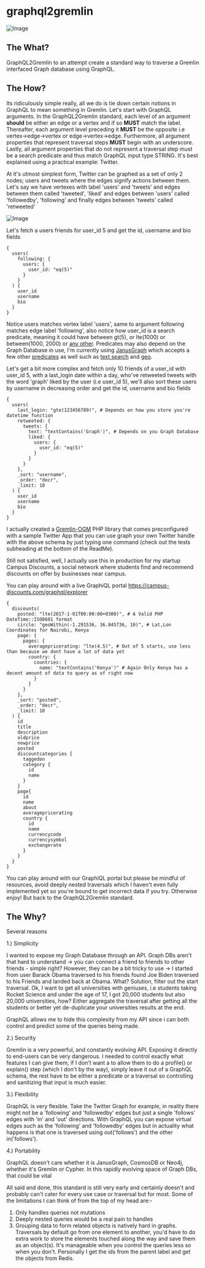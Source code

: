 # graphql2gremlin

![Image](graphql2gremlin.png?raw=true "graphql2gremlin")

## The What?

GraphQL2Gremlin to an attempt create a standard way to traverse a Gremlin interfaced Graph database using GraphQL.

## The How?

Its ridiculously simple really, all we do is tie down certain notions in GraphQL to mean something in Gremlin. Let's start with GraphQL arguments. In the GraphQL2Gremlin standard, each level of an argument **should** be either an edge or a vertex and if so **MUST** match the label. Thereafter, each argument level preceding it **MUST** be the opposite i.e vertex->edge->vertex or edge->vertex->edge. Furthermore, all argument properties that represent traversal steps **MUST** begin with an underscore. Lastly, all argument properties that do not represent a traversal step must be a search predicate and thus match GraphQL input type STRING. It's best explained using a practical example: Twitter.


At it's utmost simplest form, Twitter can be graphed as a set of only 2 nodes; users and tweets where the edges signify actions between them. Let's say we have vertexes with label 'users' and 'tweets' and edges between them called 'tweeted', 'liked' and edges between 'users' called 'followedby', 'following' and finally edges between 'tweets' called 'retweeted'

![Image](twittergraph.png?raw=true "simple twitter graph")

Let's fetch a users friends for user_id 5 and get the id, username and bio fields

````
{
  users(
    following: {
      users: {
        user_id: "eq(5)"
      }
    }
  ) {
    user_id
    username
    bio
  }
}
````

Notice users matches vertex label 'users', same to argument following matches edge label 'following', also notice how user_id is a search predicate, meaning it could have between gt(5), or lte(1000) or between(1000, 2000) or [any other](http://tinkerpop.apache.org/docs/current/reference/#a-note-on-predicates). Predicates may also depend on the Graph Database in use, I'm currently using [JanusGraph](https://github.com/JanusGraph/janusgraph) which accepts a few other [predicates](http://docs.janusgraph.org/latest/search-predicates.html) as well such as [text search](http://docs.janusgraph.org/latest/search-predicates.html#_text_predicate) and [geo](http://docs.janusgraph.org/latest/search-predicates.html#_geo_predicate).

Let's get a bit more complex and fetch only 10 friends of a user_id with user_id 5, with a last_login date within a day, who've retweeted tweets with the word 'graph' liked by the user (i.e user_id 5), we'll also sort these users by username in decreasing order and get the id, username and bio fields

````
{
  users(
    last_login: "gte(123456789)", # Depends on how you store you're datetime function
    retweeted: {
      tweets: {
        text: "textContains('Graph')", # Depends on you Graph Database
        liked: {
          users: {
            user_id: "eq(5)"
          }
        }
      }
    },
    _sort: "username",
    _order: "decr",
    _limit: 10
  ) {
    user_id
    username
    bio
  }
}
````

I actually created a [Gremlin-OGM](https://github.com/The-Don-Himself/gremlin-ogm) PHP library that comes preconfigured with a sample Twitter App that you can use graph your own Twitter handle with the above schema by just typing one command (check out the tests subheading at the bottom of the ReadMe).


Still not satisfied, well, I actually use this in production for my startup Campus Discounts, a social network where students find and recommend discounts on offer by businesses near campus.

You can play around with a live GraphiQL portal https://campus-discounts.com/graphql/explorer 

````
{
  discounts(
    posted: "lte(2017-1-01T00:00:00+0300)", # A Valid PHP DateTime::ISO8601 format
    circle: "geoWithin(-1.291536, 36.845736, 10)", # Lat,Lon Coordinates for Nairobi, Kenya
    page: {
      pages: {
        averagepricerating: "lte(4.5)", # Out of 5 starts, use less than because we dont have a lot of data yet
        country: {
          countries: {
            name: "textContains('Kenya')" # Again Only Kenya has a decent amount of data to query as of right now
          }
        }
      }
    },
    _sort: "posted",
    _order: "decr",
    _limit: 10
  ) {
    id
    title
    description
    oldprice
    newprice
    posted
    discountcategories {
      taggedon
      category {
        id
        name
      }
    }
    page{
      id
      name
      about
      averagepricerating
      country {
        id
        name
        currencycode
        currencysymbol
        exchangerate
      }
    }
  }
}
````

You can play around with our GraphiQL portal but please be mindful of resources, avoid deeply nested traversals which I haven't even fully implemented yet so you're bound to get incorrect data if you try. Otherwise enjoy! But back to the GraphQL2Gremlin standard.


## The Why?

Several reasons

1.) Simplicity

I wanted to expose my Graph Database through an API. Graph DBs aren't that hard to understand -> you can connect a friend to friends to other friends - simple right? However, they can be a bit tricky to use -> I started from user Barack Obama traversed to his friends found Joe Biden traversed to his Friends and landed back at Obama. What? Solution, filter out the start traversal. Ok, I want to get all universities with geniuses, i.e students taking Rocket Science and under the age of 17, I got 20,000 students but also 20,000 universities, how? Either aggregate the traversal after getting all the students or better yet de-duplicate your universities results at the end.

GraphQL allows me to hide this complexity from my API since i can both control and predict some of the queries being made.

2.) Security

Gremlin is a very powerful, and constantly evolving API. Exposing it directly to end-users can be very dangerous. I needed to control exactly what features I can give them, if I don’t want a to allow them to do a profile() or explain() step (which I don't by the way), simply leave it out of a GraphQL schema, the rest have to be either a predicate or a traversal so controlling and sanitizing that input is much easier.

3.) Flexibility

GraphQL is very flexible. Take the Twitter Graph for example, in reality there might not be a 'following' and 'followedby' edges but just a single 'follows' edges with 'in' and 'out' directions. With GraphQL you can expose virtual edges such as the 'following' and 'followedby' edges but in actuality what happens is that one is traversed using out('follows') and the other in('follows').

4.) Portability

GraphQL doesn't care whether it is JanusGraph, CosmosDB or Neo4j, whether it's Gremlin or Cypher. In this rapidly evolving space of Graph DBs, that could be vital



All said and done, this standard is still very early and certainly doesn't and probably can't cater for every use case or traversal but for most. Some of the limitations I can think of from the top of my head are:-

1) Only handles queries not mutations
2) Deeply nested queries would be a real pain to handles
3) Grouping data to form related objects is natively hard in graphs. Traversals by default go from one element to another, you'd have to do extra work to store the elements touched along the way and save them as an object(s). It's manageable when you control the queries less so when you don't. Personally I get the ids from the parent label and get the objects from Redis.
